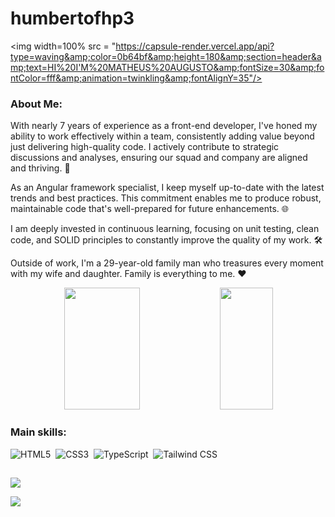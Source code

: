 # humbertofhp3
&lt;img width=100% src = "https://capsule-render.vercel.app/api?type=waving&amp;color=0b64bf&amp;height=180&amp;section=header&amp;text=HI%20I'M%20MATHEUS%20AUGUSTO&amp;fontSize=30&amp;fontColor=fff&amp;animation=twinkling&amp;fontAlignY=35"/>

### About Me:
With nearly 7 years of experience as a front-end developer, I've honed my ability to work effectively within a team, consistently adding value beyond just delivering high-quality code. I actively contribute to strategic discussions and analyses, ensuring our squad and company are aligned and thriving. 🚀

As an Angular framework specialist, I keep myself up-to-date with the latest trends and best practices. This commitment enables me to produce robust, maintainable code that's well-prepared for future enhancements. 🌐


I am deeply invested in continuous learning, focusing on unit testing, clean code, and SOLID principles to constantly improve the quality of my work. 🛠️

Outside of work, I'm a 29-year-old family man who treasures every moment with my wife and daughter. Family is everything to me. ❤️

<div align="center">  
  <img width="49%" height="195px" src="https://github-readme-stats.vercel.app/api?username=humberto
    09&show_icons=true&count_private=true&hide_border=true&title_color=0b64bf&icon_color=0b64bf&text_color=fff&bg_color=9dc1e5" /> 
  <img width="41%" height="195px" src="https://github-readme-stats.vercel.app/api/top-langs/?username=matheusasg09&layout=compact&hide_border=true&title_color=0b64bf&text_color=fff&bg_color=9dc1e5" />
</div>

### Main skills:
![HTML5](https://img.shields.io/badge/-HTML5-E34F26.svg?style=for-the-badge&logo=html5&labelColor=0D1117)&nbsp;
![CSS3](https://img.shields.io/badge/-CSS3-1572B6.svg?style=for-the-badge&logo=css3&labelColor=0D1117)&nbsp;
![TypeScript](https://img.shields.io/badge/-TypeScript-007ACC.svg?style=for-the-badge&logo=typescript&labelColor=0D1117)&nbsp;
![Tailwind CSS](https://img.shields.io/badge/-Tailwind_CSS-06B6D4.svg?style=for-the-badge&logo=tailwind-css&labelColor=0D1117)&nbsp;

##

<div> 
  <a href="https://www.linkedin.com/in/matheusasg09/" target="_blank"><img src="https://img.shields.io/badge/-LinkedIn-%230077B5?style=for-the-badge&logo=linkedin&logoColor=white" target="_blank"></a>
 
  <a href="https://www.youtube.com/channel/UCFHy30fHxEnhAI33-TCqfEg" target="_blank"><img src="https://img.shields.io/badge/YouTube-FF0000?style=for-the-badge&logo=youtube&logoColor=white" target="_blank"></a>

</div>
